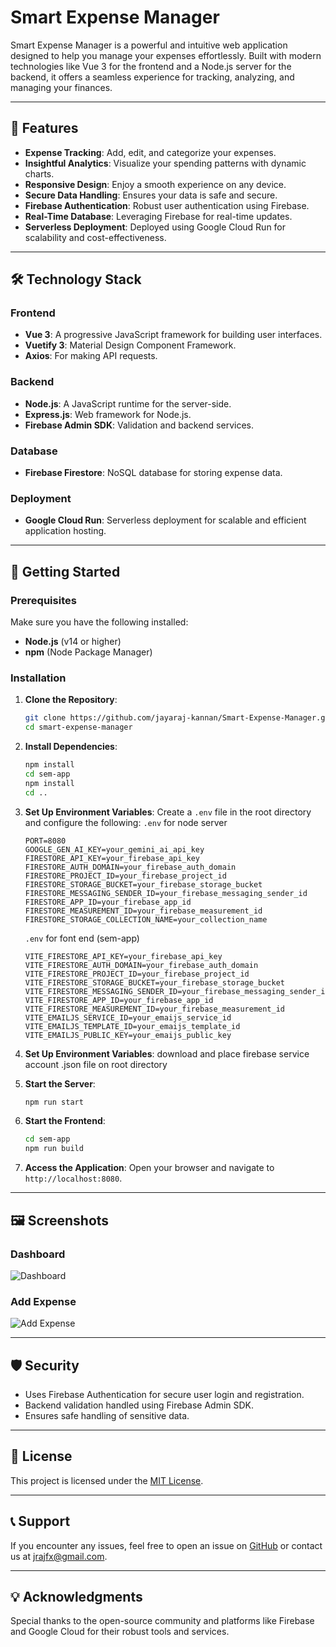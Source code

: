# Smart Expense Manager

Smart Expense Manager is a powerful and intuitive web application designed to help you manage your expenses effortlessly. Built with modern technologies like Vue 3 for the frontend and a Node.js server for the backend, it offers a seamless experience for tracking, analyzing, and managing your finances.

---

## 🌟 Features

- **Expense Tracking**: Add, edit, and categorize your expenses.
- **Insightful Analytics**: Visualize your spending patterns with dynamic charts.
- **Responsive Design**: Enjoy a smooth experience on any device.
- **Secure Data Handling**: Ensures your data is safe and secure.
- **Firebase Authentication**: Robust user authentication using Firebase.
- **Real-Time Database**: Leveraging Firebase for real-time updates.
- **Serverless Deployment**: Deployed using Google Cloud Run for scalability and cost-effectiveness.

---

## 🛠️ Technology Stack

### Frontend
- **Vue 3**: A progressive JavaScript framework for building user interfaces.
- **Vuetify 3**: Material Design Component Framework.
- **Axios**: For making API requests.

### Backend
- **Node.js**: A JavaScript runtime for the server-side.
- **Express.js**: Web framework for Node.js.
- **Firebase Admin SDK**: Validation and backend services.

### Database
- **Firebase Firestore**: NoSQL database for storing expense data.

### Deployment
- **Google Cloud Run**: Serverless deployment for scalable and efficient application hosting.

---

## 🚀 Getting Started

### Prerequisites
Make sure you have the following installed:
- **Node.js** (v14 or higher)
- **npm** (Node Package Manager)

### Installation

1. **Clone the Repository**:
   ```bash
   git clone https://github.com/jayaraj-kannan/Smart-Expense-Manager.git
   cd smart-expense-manager
   ```

2. **Install Dependencies**:
   ```bash
   npm install
   cd sem-app
   npm install
   cd ..
   ```

3. **Set Up Environment Variables**:
   Create a `.env` file in the root directory and configure the following:
   `.env` for node server
   ```env for node server
   PORT=8080
   GOOGLE_GEN_AI_KEY=your_gemini_ai_api_key
   FIRESTORE_API_KEY=your_firebase_api_key
   FIRESTORE_AUTH_DOMAIN=your_firebase_auth_domain
   FIRESTORE_PROJECT_ID=your_firebase_project_id
   FIRESTORE_STORAGE_BUCKET=your_firebase_storage_bucket
   FIRESTORE_MESSAGING_SENDER_ID=your_firebase_messaging_sender_id
   FIRESTORE_APP_ID=your_firebase_app_id
   FIRESTORE_MEASUREMENT_ID=your_firebase_measurement_id
   FIRESTORE_STORAGE_COLLECTION_NAME=your_collection_name
   ```
   `.env` for font end (sem-app)
   ```env for font end (sem-app)
   VITE_FIRESTORE_API_KEY=your_firebase_api_key
   VITE_FIRESTORE_AUTH_DOMAIN=your_firebase_auth_domain
   VITE_FIRESTORE_PROJECT_ID=your_firebase_project_id
   VITE_FIRESTORE_STORAGE_BUCKET=your_firebase_storage_bucket
   VITE_FIRESTORE_MESSAGING_SENDER_ID=your_firebase_messaging_sender_id
   VITE_FIRESTORE_APP_ID=your_firebase_app_id
   VITE_FIRESTORE_MEASUREMENT_ID=your_firebase_measurement_id
   VITE_EMAILJS_SERVICE_ID=your_emaijs_service_id
   VITE_EMAILJS_TEMPLATE_ID=your_emaijs_template_id
   VITE_EMAILJS_PUBLIC_KEY=your_emaijs_public_key
   ```

3. **Set Up Environment Variables**:
   download and place firebase service account .json file on root directory

4. **Start the Server**:
   ```bash
   npm run start
   ```

5. **Start the Frontend**:
   ```bash
   cd sem-app
   npm run build
   ```

6. **Access the Application**:
   Open your browser and navigate to `http://localhost:8080`.

---

## 🖼️ Screenshots

### Dashboard
![Dashboard](./screenshots/dashboard.png)

### Add Expense
![Add Expense](./screenshots/add-expense.png)

---

## 🛡️ Security
- Uses Firebase Authentication for secure user login and registration.
- Backend validation handled using Firebase Admin SDK.
- Ensures safe handling of sensitive data.

---

## 📄 License

This project is licensed under the [MIT License](LICENSE).

---

## 📞 Support

If you encounter any issues, feel free to open an issue on [GitHub](https://github.com/jayaraj-kannan/Smart-Expense-Manager.git) or contact us at jrajfx@gmail.com.

---

## 💡 Acknowledgments

Special thanks to the open-source community and platforms like Firebase and Google Cloud for their robust tools and services.

